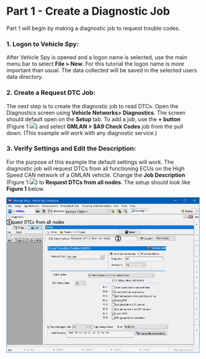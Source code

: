 # Part 1 - Create a Diagnostic Job

Part 1 will begin by making a diagnostic job to request trouble codes.

### 1. Logon to Vehicle Spy:

After Vehicle Spy is opened and a logon name is selected, use the main menu bar to select **File > New**. For this tutorial the logon name is more important than usual. The data collected will be saved in the selected users data directory.

### 2. Create a Request DTC Job:

The next step is to create the diagnostic job to read DTCs. Open the Diagnostics screen using **Vehicle Networks> Diagnostics**. The screen should default open on the **Setup** tab. To add a job, use the **+ button** (Figure 1:![](https://cdn.intrepidcs.net/support/VehicleSpy/assets/smOne.gif)) and select **GMLAN > $A9 Check Codes** job from the pull down. (This example will work with any diagnostic service.)

### 3. Verify Settings and Edit the Description:

For the purpose of this example the default settings will work. The diagnostic job will request DTCs from all functioning ECUs on the High Speed CAN network of a GMLAN vehicle. Change the **Job Description** (Figure 1:![](https://cdn.intrepidcs.net/support/VehicleSpy/assets/smTwo.gif)) to **Request DTCs from all nodes**. The setup should look like **Figure 1** below.

![Figure 1: Setup for a diagnostic job to request all trouble codes on HS CAN.](../../.gitbook/assets/spyexampledtc1.gif)
